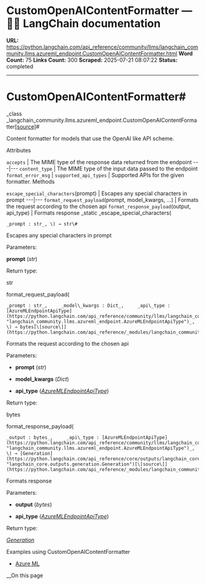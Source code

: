 # CustomOpenAIContentFormatter — 🦜🔗 LangChain  documentation

**URL:** https://python.langchain.com/api_reference/community/llms/langchain_community.llms.azureml_endpoint.CustomOpenAIContentFormatter.html
**Word Count:** 75
**Links Count:** 300
**Scraped:** 2025-07-21 08:07:22
**Status:** completed

---

# CustomOpenAIContentFormatter\#

_class _langchain\_community.llms.azureml\_endpoint.CustomOpenAIContentFormatter[\[source\]](https://python.langchain.com/api_reference/_modules/langchain_community/llms/azureml_endpoint.html#CustomOpenAIContentFormatter)\#     

Content formatter for models that use the OpenAI like API scheme.

Attributes

`accepts` | The MIME type of the response data returned from the endpoint   ---|---   `content_type` | The MIME type of the input data passed to the endpoint   `format_error_msg` |    `supported_api_types` | Supported APIs for the given formatter.      Methods

`escape_special_characters`\(prompt\) | Escapes any special characters in prompt   ---|---   `format_request_payload`\(prompt, model\_kwargs, ...\) | Formats the request according to the chosen api   `format_response_payload`\(output, api\_type\) | Formats response      _static _escape\_special\_characters\(

    _prompt : str_, \) → str\#     

Escapes any special characters in prompt

Parameters:     

**prompt** \(_str_\)

Return type:     

str

format\_request\_payload\(

    _prompt : str_,     _model\_kwargs : Dict_,     _api\_type : [AzureMLEndpointApiType](https://python.langchain.com/api_reference/community/llms/langchain_community.llms.azureml_endpoint.AzureMLEndpointApiType.html#langchain_community.llms.azureml_endpoint.AzureMLEndpointApiType "langchain_community.llms.azureml_endpoint.AzureMLEndpointApiType")_, \) → bytes[\[source\]](https://python.langchain.com/api_reference/_modules/langchain_community/llms/azureml_endpoint.html#CustomOpenAIContentFormatter.format_request_payload)\#     

Formats the request according to the chosen api

Parameters:     

  * **prompt** \(_str_\)

  * **model\_kwargs** \(_Dict_\)

  * **api\_type** \([_AzureMLEndpointApiType_](https://python.langchain.com/api_reference/community/llms/langchain_community.llms.azureml_endpoint.AzureMLEndpointApiType.html#langchain_community.llms.azureml_endpoint.AzureMLEndpointApiType "langchain_community.llms.azureml_endpoint.AzureMLEndpointApiType")\)

Return type:     

bytes

format\_response\_payload\(

    _output : bytes_,     _api\_type : [AzureMLEndpointApiType](https://python.langchain.com/api_reference/community/llms/langchain_community.llms.azureml_endpoint.AzureMLEndpointApiType.html#langchain_community.llms.azureml_endpoint.AzureMLEndpointApiType "langchain_community.llms.azureml_endpoint.AzureMLEndpointApiType")_, \) → [Generation](https://python.langchain.com/api_reference/core/outputs/langchain_core.outputs.generation.Generation.html#langchain_core.outputs.generation.Generation "langchain_core.outputs.generation.Generation")[\[source\]](https://python.langchain.com/api_reference/_modules/langchain_community/llms/azureml_endpoint.html#CustomOpenAIContentFormatter.format_response_payload)\#     

Formats response

Parameters:     

  * **output** \(_bytes_\)

  * **api\_type** \([_AzureMLEndpointApiType_](https://python.langchain.com/api_reference/community/llms/langchain_community.llms.azureml_endpoint.AzureMLEndpointApiType.html#langchain_community.llms.azureml_endpoint.AzureMLEndpointApiType "langchain_community.llms.azureml_endpoint.AzureMLEndpointApiType")\)

Return type:     

[_Generation_](https://python.langchain.com/api_reference/core/outputs/langchain_core.outputs.generation.Generation.html#langchain_core.outputs.generation.Generation "langchain_core.outputs.generation.Generation")

Examples using CustomOpenAIContentFormatter

  * [Azure ML](https://python.langchain.com/docs/integrations/llms/azure_ml/)

__On this page